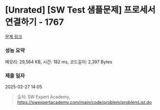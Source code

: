 # [Unrated] [SW Test 샘플문제] 프로세서 연결하기 - 1767 

[문제 링크](https://swexpertacademy.com/main/code/problem/problemDetail.do?contestProbId=AV4suNtaXFEDFAUf) 

### 성능 요약

메모리: 29,564 KB, 시간: 182 ms, 코드길이: 2,397 Bytes

### 제출 일자

2025-02-27 14:05



> 출처: SW Expert Academy, https://swexpertacademy.com/main/code/problem/problemList.do